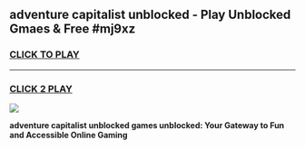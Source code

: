 
## adventure capitalist unblocked - Play Unblocked Gmaes & Free #mj9xz
<h3>
<a href="https://news.freeplayer.one?title=adventure_capitalist_unblocked&ref=24F">CLICK TO PLAY</a></h3>
<hr>

<h3>
<a href="https://news.freeplayer.one?title=adventure_capitalist_unblocked&ref=24F">CLICK 2 PLAY</a>
  
</h3>

<a href="https://news.freeplayer.one?title=adventure_capitalist_unblocked&ref=24F/"><img src="https://clearcache.store/games.png"></a>


**adventure capitalist unblocked games unblocked: Your Gateway to Fun and Accessible Online Gaming**
